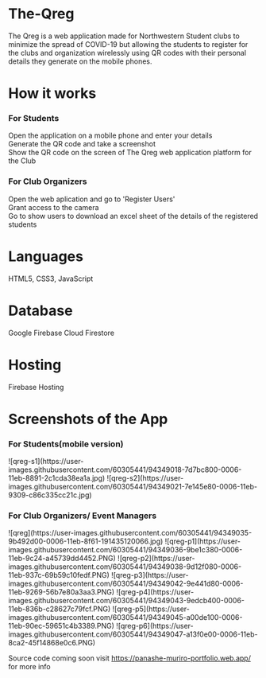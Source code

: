 # The-Qreg
The Qreg is a web application made for Northwestern Student clubs
to minimize the spread of COVID-19 but allowing the students
to register for the clubs and organization wirelessly using QR codes with their
personal details they generate on the mobile phones.

# How it works
<h3>For Students</h3>

Open the application on a mobile phone and enter your details <br>
Generate the QR code and take a screenshot<br>
Show the QR code on the screen of The Qreg web application platform for the Club<br>

<h3>For Club Organizers</h3>
Open the web aplication and go to 'Register Users'<br>
Grant access to the camera<br>
Go to show users to download an excel sheet of the details of the registered students<br>

# Languages 
HTML5, CSS3, JavaScript

# Database
Google Firebase Cloud Firestore

# Hosting 
Firebase Hosting

# Screenshots of the App

<h3>For Students(mobile version)</h3>
![qreg-s1](https://user-images.githubusercontent.com/60305441/94349018-7d7bc800-0006-11eb-8891-2c1cda38ea1a.jpg)
![qreg-s2](https://user-images.githubusercontent.com/60305441/94349021-7e145e80-0006-11eb-9309-c86c335cc21c.jpg)


<h3>For Club Organizers/ Event Managers </h3>
![qreg](https://user-images.githubusercontent.com/60305441/94349035-9b492d00-0006-11eb-8f61-191435120066.jpg)
![qreg-p1](https://user-images.githubusercontent.com/60305441/94349036-9be1c380-0006-11eb-9c24-a45739dd4452.PNG)
![qreg-p2](https://user-images.githubusercontent.com/60305441/94349038-9d12f080-0006-11eb-937c-69b59c10fedf.PNG)
![qreg-p3](https://user-images.githubusercontent.com/60305441/94349042-9e441d80-0006-11eb-9269-56b7e80a3aa3.PNG)
![qreg-p4](https://user-images.githubusercontent.com/60305441/94349043-9edcb400-0006-11eb-836b-c28627c79fcf.PNG)
![qreg-p5](https://user-images.githubusercontent.com/60305441/94349045-a00de100-0006-11eb-90ec-59651c4b3389.PNG)
![qreg-p6](https://user-images.githubusercontent.com/60305441/94349047-a13f0e00-0006-11eb-8ca2-45f14868e0c6.PNG)



Source code coming soon
visit https://panashe-muriro-portfolio.web.app/ for more info


